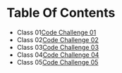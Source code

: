 # Table Of Contents

- Class 01[Code Challenge 01](arrayReverse/README.md)
- Class 02[Code Challenge 02](arrayShift/README.md)
- Class 03[Code Challenge 03]()
- Class 04[Code Challenge 04]()
- Class 05[Code Challenge 05]()